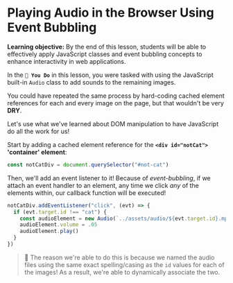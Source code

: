 <h1>
  <span class="headline">Playing Audio in the Browser</span>
  <span class="subhead">Using Event Bubbling</span>
</h1>

**Learning objective:** By the end of this lesson, students will be able to effectively apply JavaScript classes and event bubbling concepts to enhance interactivity in web applications.

In the **`💪 You Do`** in this lesson, you were tasked with using the JavaScript built-in `Audio` class to add sounds to the remaining images.

You could have repeated the same process by hard-coding cached element references for each and every image on the page, but that wouldn't be very **DRY**.

Let's use what we've learned about DOM manipulation to have JavaScript do all the work for us!

Start by adding a cached element reference for the  **`<div id="notCat">` 'container' element**:

```js
const notCatDiv = document.querySelector("#not-cat")
```

Then, we'll add an event listener to it! Because of *event-bubbling*, if we attach an event handler to an element, any time we click *any* of the elements within, our callback function will be executed!  

```js
notCatDiv.addEventListener("click", (evt) => {
  if (evt.target.id !== "cat") {
    const audioElement = new Audio(`../assets/audio/${evt.target.id}.mp3`)
    audioElement.volume = .05
    audioElement.play()
  }
})
```

> 🧠 The reason we're able to do this is because we named the audio files using the same exact spelling/casing as the `id` values for each of the images! As a result, we're able to dynamically associate the two. 

